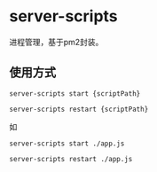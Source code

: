 # server-scripts

进程管理，基于pm2封装。

## 使用方式

```
server-scripts start {scriptPath}

server-scripts restart {scriptPath}
```

如
```
server-scripts start ./app.js

server-scripts restart ./app.js
```
